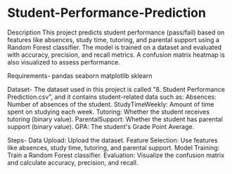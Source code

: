 # Student-Performance-Prediction
Description
This project predicts student performance (pass/fail) based on features like absences, study time, tutoring, and parental support using a Random Forest classifier. The model is trained on a dataset and evaluated with accuracy, precision, and recall metrics. A confusion matrix heatmap is also visualized to assess performance.

Requirements-
pandas
seaborn
matplotlib
sklearn

Dataset-
The dataset used in this project is called "8. Student Performance Prediction.csv", and it contains student-related data such as:
Absences: Number of absences of the student.
StudyTimeWeekly: Amount of time spent on studying each week.
Tutoring: Whether the student receives tutoring (binary value).
ParentalSupport: Whether the student has parental support (binary value).
GPA: The student's Grade Point Average.

Steps-
Data Upload: Upload the dataset.
Feature Selection: Use features like absences, study time, tutoring, and parental support.
Model Training: Train a Random Forest classifier.
Evaluation: Visualize the confusion matrix and calculate accuracy, precision, and recall.
